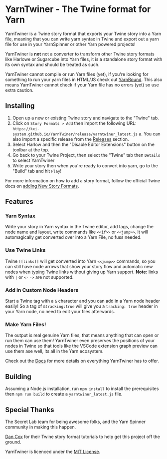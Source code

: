 # YarnTwiner - The Twine format for Yarn

YarnTwiner is a Twine story format that exports your Twine story into a Yarn file, meaning that you can write yarn syntax in Twine and export out a yarn file for use in your YarnSpinner or other Yarn powered projects!

YarnTwiner is **not** not a converter to transform other Twine story formats like Harlowe or Sugarcube into Yarn files, it is a standalone story format with its own syntax and should be treated as such.

YarnTwiner cannot compile or run Yarn files (yet), if you're looking for something to run your yarn files in HTML/JS check out [YarnBound](https://github.com/mnbroatch/yarn-bound). This also means YarnTwiner cannot check if your Yarn file has no errors (yet) so use extra caution.

## Installing

1. Open up a new or existing Twine story and navigate to the "Twine" tab.
2. Click on `Story Formats > Add` then import the following URL: `https://kxi-system.github.io/YarnTwiner/release/yarntwiner_latest.js`
   a. You can also import a specific release from the [Releases](https://github.com/KXI-System/YarnTwiner/releases) section.
3. Select Harlow and then the "Disable Editor Extensions" button on the toolbar at the top.
4. Go back to your Twine Project, then select the "Twine" tab then `Details` to select YarnTwiner
5. Write your story then when you're ready to convert into yarn, go to the "Build" tab and hit `Play`!

For more information on how to add a story format, follow the official Twine docs on [adding New Story Formats](https://twinery.org/cookbook/starting/twine2/storyformat.html#adding-new-story-formats).

## Features

### Yarn Syntax

Write your story in Yarn syntax in the Twine editor, add tags, change the node name and layout, write commands like `<<if>>` or `<<jump>>`. It will automagically get converted over into a Yarn File, no fuss needed.

### Use Twine Links

Twine `[[links]]` will get converted into Yarn `<<jump>>` commands, so you can still have node arrows that show your story flow and automatic new nodes when typing Twine links without giving up Yarn support. **Note:** links with `|` or `<-` `->` are not supported.

### Add in Custom Node Headers

Start a Twine tag with a `&` character and you can add in a Yarn node header easily! So a tag of `&tracking:true` will give you a `tracking: true` header in your Yarn node, no need to edit your files afterwards.

### Make Yarn Files!

The output is real genuine Yarn files, that means anything that can open or run them can use them! YarnTwiner even preserves the positions of your nodes in Twine so that tools like the VSCode extension graph preview can use them ase well, its all in the Yarn ecosystem.

Check out the [Docs](DOCS.md) for more details on everything YarnTwiner has to offer.

## Building

Assuming a Node.js installation, run `npm install` to install the prerequisites then `npm run build` to create a `yarntwiner_latest.js` file.

## Special Thanks

The Secret Lab team for being awesome folks, and the Yarn Spinner community in making this happen.

[Dan Cox](https://videlais.com/) for their Twine story format tutorials to help get this project off the ground.

YarnTwiner is licenced under the [MIT License](LICENSE.md).
